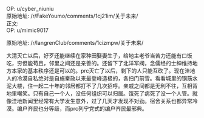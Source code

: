 
OP: u/cyber_niuniu  
原始地址: /r/FakeYoumo/comments/1cj21im/关于未来/  
正文:  
OP: u/mimic9017  

 原始地址: /r/langrenClub/comments/1cizmpw/关于未来/  

大清灭亡以后，好歹还能继续在家种田娶妻生子，给地主老爷当苦力还能有口饭吃，穷但能苟且，邻里之间还是亲善的。还留下了北洋军阀，念儒经的士绅维持地方本家的基本秩序还是可以的。prc灭亡了以后，剩下的人只能互砍了。现在洼地人的冷漠自私绝对是自施秦政以来最登峰造极的，各扫门前雪。看看城里的钢筋水泥大楼，住一起二十年的邻居都打不了几次招呼。亲戚之间都是无利不往，互相背地里嘲笑。只有自己一个人，没任何组织可以归属。饿死了病死了没一个人管。就像洼地新闻里经常有大学发生意外，过了几天才发现不对劲。宿舍关系也都异常冷漠。编户齐民也分等级，而prc列宁党式的编户齐民最邪典。
